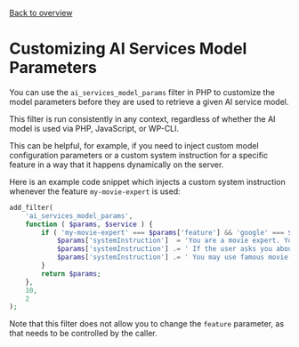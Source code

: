 [Back to overview](./README.md)

# Customizing AI Services Model Parameters

You can use the `ai_services_model_params` filter in PHP to customize the model parameters before they are used to retrieve a given AI service model.

This filter is run consistently in any context, regardless of whether the AI model is used via PHP, JavaScript, or WP-CLI.

This can be helpful, for example, if you need to inject custom model configuration parameters or a custom system instruction for a specific feature in a way that it happens dynamically on the server.

Here is an example code snippet which injects a custom system instruction whenever the feature `my-movie-expert` is used:

```php
add_filter(
	'ai_services_model_params',
	function ( $params, $service ) {
		if ( 'my-movie-expert' === $params['feature'] && 'google' === $service ) {
			$params['systemInstruction']  = 'You are a movie expert. You can answer questions about movies, actors, directors, and movie references.';
			$params['systemInstruction'] .= ' If the user asks you about anything unrelated to movies, you should politely deny the request.';
			$params['systemInstruction'] .= ' You may use famous movie quotes in your responses to make the conversation more engaging.';
		}
		return $params;
	},
	10,
	2
);
```

Note that this filter does not allow you to change the `feature` parameter, as that needs to be controlled by the caller.
